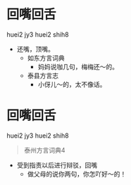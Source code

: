 # 回嘴回舌
huei2 jy3 huei2 shih8
+ 还嘴，顶嘴。
  * 如东方言词典
    - 妈妈说咖几句，梅梅还～的。
  * 泰县方言志
    - 小伢儿～的，太不像话。

# 回嘴回舌
huei2 jy3 huei2 shih8
> 泰州方言词典4
- 受到指责以后进行辩驳，回嘴
  - 做父母的说你两句，你怎吖好～的！
